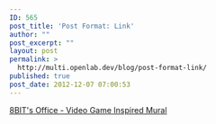 ```yaml
---
ID: 565
post_title: 'Post Format: Link'
author: ""
post_excerpt: ""
layout: post
permalink: >
  http://multi.openlab.dev/blog/post-format-link/
published: true
post_date: 2012-12-07 07:00:53
---
```

<a title="Video Game Inspired Mural [Pics, Videos]" href="http://wpdaily.co/mural/" target="_blank">8BIT's Office - Video Game Inspired Mural</a>